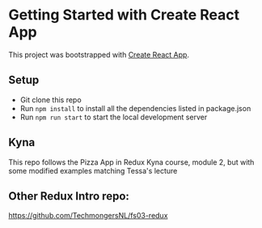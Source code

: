 # Getting Started with Create React App

This project was bootstrapped with [Create React App](https://github.com/facebook/create-react-app).

## Setup
- Git clone this repo
- Run `npm install` to install all the dependencies listed in package.json
- Run `npm run start` to start the local development server

## Kyna
This repo follows the Pizza App in Redux Kyna course, module 2, but with some modified examples matching Tessa's lecture

## Other Redux Intro repo:
https://github.com/TechmongersNL/fs03-redux

